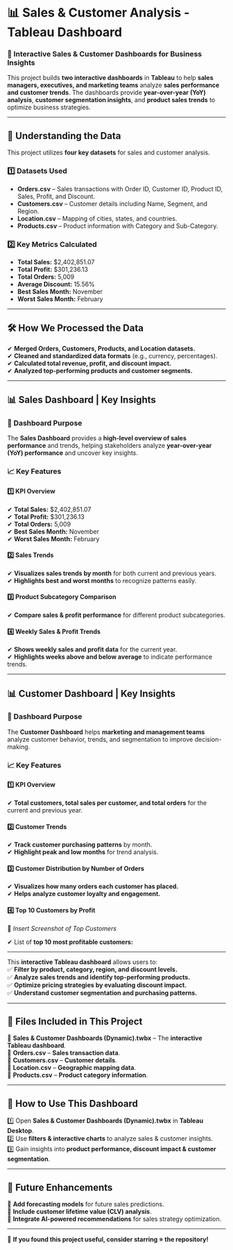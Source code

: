 # 📊 Sales & Customer Analysis - Tableau Dashboard  

### 🚀 Interactive Sales & Customer Dashboards for Business Insights  

This project builds **two interactive dashboards** in **Tableau** to help **sales managers, executives, and marketing teams** analyze **sales performance and customer trends**. The dashboards provide **year-over-year (YoY) analysis**, **customer segmentation insights**, and **product sales trends** to optimize business strategies.  

---

## 📂 Understanding the Data  

This project utilizes **four key datasets** for sales and customer analysis.  

### 1️⃣ Datasets Used  
- **Orders.csv** – Sales transactions with Order ID, Customer ID, Product ID, Sales, Profit, and Discount.  
- **Customers.csv** – Customer details including Name, Segment, and Region.  
- **Location.csv** – Mapping of cities, states, and countries.  
- **Products.csv** – Product information with Category and Sub-Category.  

### 2️⃣ Key Metrics Calculated  
- **Total Sales:** $2,402,851.07  
- **Total Profit:** $301,236.13  
- **Total Orders:** 5,009  
- **Average Discount:** 15.56%  
- **Best Sales Month:** November  
- **Worst Sales Month:** February  

---

## 🛠 How We Processed the Data  

✔ **Merged Orders, Customers, Products, and Location datasets.**  
✔ **Cleaned and standardized data formats** (e.g., currency, percentages).  
✔ **Calculated total revenue, profit, and discount impact.**  
✔ **Analyzed top-performing products and customer segments.**  

---

## 📊 Sales Dashboard | Key Insights  

### 📌 Dashboard Purpose  
The **Sales Dashboard** provides a **high-level overview of sales performance** and trends, helping stakeholders analyze **year-over-year (YoY) performance** and uncover key insights.  

### 📈 Key Features  

#### 1️⃣ KPI Overview  

✔ **Total Sales:** $2,402,851.07  
✔ **Total Profit:** $301,236.13  
✔ **Total Orders:** 5,009  
✔ **Best Sales Month:** November  
✔ **Worst Sales Month:** February  

#### 2️⃣ Sales Trends  

✔ **Visualizes sales trends by month** for both current and previous years.  
✔ **Highlights best and worst months** to recognize patterns easily.  

#### 3️⃣ Product Subcategory Comparison  

✔ **Compare sales & profit performance** for different product subcategories.  

#### 4️⃣ Weekly Sales & Profit Trends  

✔ **Shows weekly sales and profit data** for the current year.  
✔ **Highlights weeks above and below average** to indicate performance trends.  

---

## 📊 Customer Dashboard | Key Insights  

### 📌 Dashboard Purpose  
The **Customer Dashboard** helps **marketing and management teams** analyze customer behavior, trends, and segmentation to improve decision-making.  

### 📈 Key Features  


#### 1️⃣ KPI Overview  

✔ **Total customers, total sales per customer, and total orders** for the current and previous year.  

#### 2️⃣ Customer Trends  

✔ **Track customer purchasing patterns** by month.  
✔ **Highlight peak and low months** for trend analysis.  

#### 3️⃣ Customer Distribution by Number of Orders  

✔ **Visualizes how many orders each customer has placed.**  
✔ **Helps analyze customer loyalty and engagement.**  

#### 4️⃣ Top 10 Customers by Profit  
📌 _Insert Screenshot of Top Customers_  

✔ List of **top 10 most profitable customers:**  

---

This **interactive Tableau dashboard** allows users to:  
✅ **Filter by product, category, region, and discount levels.**  
✅ **Analyze sales trends and identify top-performing products.**  
✅ **Optimize pricing strategies by evaluating discount impact.**  
✅ **Understand customer segmentation and purchasing patterns.**  

---

## 📂 Files Included in This Project  

📁 **Sales & Customer Dashboards (Dynamic).twbx** – The **interactive Tableau dashboard**.  
📁 **Orders.csv** – **Sales transaction data**.  
📁 **Customers.csv** – **Customer details**.  
📁 **Location.csv** – **Geographic mapping data**.  
📁 **Products.csv** – **Product category information**.  

---

## 🔧 How to Use This Dashboard  

1️⃣ Open **Sales & Customer Dashboards (Dynamic).twbx** in **Tableau Desktop**.  
2️⃣ Use **filters & interactive charts** to analyze sales & customer insights.  
3️⃣ Gain insights into **product performance, discount impact & customer segmentation**.  

---

## 🚀 Future Enhancements  

📌 **Add forecasting models** for future sales predictions.  
📌 **Include customer lifetime value (CLV) analysis**.  
📌 **Integrate AI-powered recommendations** for sales strategy optimization.  

---  

🌟 **If you found this project useful, consider starring ⭐ the repository!**  

